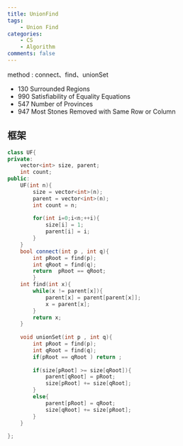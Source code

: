 ```yaml
---
title: UnionFind
tags:  
    - Union Find
categories: 
    - CS
    - Algorithm
comments: false
---
```


method : connect、find、unionSet

- 130 Surrounded Regions
- 990 Satisfiability of Equality Equations
- 547 Number of Provinces
- 947 Most Stones Removed with Same Row or Column 


## 框架
```cpp
class UF{
private:
    vector<int> size, parent;
    int count;
public:
    UF(int n){
        size = vector<int>(n);
        parent = vector<int>(n);
        int count = n;
        
        for(int i=0;i<n;++i){
            size[i] = 1;
            parent[i] = i;
        }
    }
    bool connect(int p , int q){
        int pRoot = find(p);
        int qRoot = find(q);
        return  pRoot == qRoot;
        }
    int find(int x){
        while(x != parent[x]){
            parent[x] = parent[parent[x]];
            x = parent[x];
        }
        return x;
    }
    
    void unionSet(int p , int q){
        int pRoot = find(p);
        int qRoot = find(q);
        if(pRoot == qRoot ) return ;
        
        if(size[pRoot] >= size[qRoot]){
            parent[qRoot] = pRoot;
            size[pRoot] += size[qRoot];
        }
        else{
            parent[pRoot] = qRoot;
            size[qRoot] += size[pRoot];            
        }
    }
    
};
```
